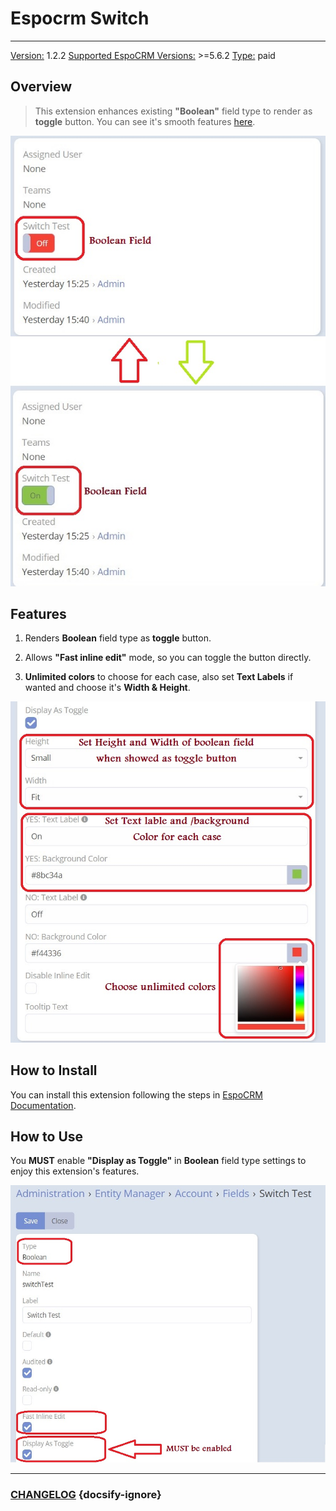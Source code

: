 # Espocrm Switch

---

<ins class= "font1" > Version:</ins> 1.2.2
<ins class= "font1" > Supported EspoCRM Versions:</ins> >=5.6.2
<ins class= "font1" > Type:</ins> paid

## Overview

> This extension enhances existing **"Boolean"** field type to render as **toggle** button. You can see it's smooth features [here](/extensions/ebla-switch/README?id=features).

![Switch Button](../../images/extensions/ebla-switch/switch-off-on.jpg ':size=500')

## Features

1. Renders **Boolean** field type as **toggle** button.

2. Allows **"Fast inline edit"** mode, so you can toggle the button directly.

3. **Unlimited colors** to choose for each case, also set **Text Labels** if wanted and choose it's **Width & Height**.

![Settings](../../images/extensions/ebla-switch/settings-2.jpg ':size=500')

## How to Install

You can install this extension following the steps in [EspoCRM Documentation](https://docs.espocrm.com/administration/extensions/).

## How to Use

You **MUST** enable **"Display as Toggle"** in **Boolean** field type settings to enjoy this extension's features.

![Settings](../../images/extensions/ebla-switch/settings-1.jpg ':size=600')

---

### <font color=gray> [CHANGELOG](extensions/ebla-switch/espocrm-ebla-switch-changelog.md) </font> {docsify-ignore}